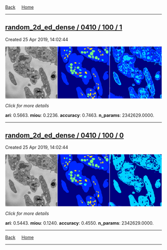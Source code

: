 
[Back](..)&nbsp;&nbsp;&nbsp;&nbsp;&nbsp;[Home](https://leapmanlab.github.io/snapshots)

---

<div class="summary"><a href="1"><h2>random_2d_ed_dense / 0410 / 100 / 1</h2></a><p>Created 25 Apr 2019, 14:02:44
</p><a href="1"><img src="1/media/summary.png" align="center"></a><p>
<i>Click for more details</i>
</p></div>

**ari**: 0.5663. **miou**: 0.2236. **accuracy**: 0.7463. **n_params**: 2342629.0000. 

---

<div class="summary"><a href="0"><h2>random_2d_ed_dense / 0410 / 100 / 0</h2></a><p>Created 25 Apr 2019, 14:02:44
</p><a href="0"><img src="0/media/summary.png" align="center"></a><p>
<i>Click for more details</i>
</p></div>

**ari**: 0.5443. **miou**: 0.1240. **accuracy**: 0.4550. **n_params**: 2342629.0000. 

---

[Back](..)&nbsp;&nbsp;&nbsp;&nbsp;&nbsp;[Home](https://leapmanlab.github.io/snapshots)

---